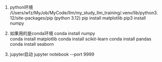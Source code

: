 1. python环境
   /Users/wfz/MyJob/MyCode/llm/my_study_llm_training/.venv/lib/python3.12/site-packages/pip (python 3.12)
    pip install matplotlib 
    pip3 install numpy

2. 如果用的是conda环境
   conda install numpy  
   conda install matplotlib 
   conda install scikit-learn
   conda install pandas 
   conda install seaborn

3. jupyter启动
    jupyter notebook --port 9999